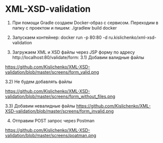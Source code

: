 # XML-XSD-validation

1) При помощи Gradle создаем Docker-образ с сервисом. Переходим в папку с проектом и пишем:
./gradlew build docker

2) Запускаем контейнер:
docker run -p 80:80 -d ru.kislichenko/xml-xsd-validation

3) Загружаем XML и XSD файлы через JSP форму по адресу http://localhost:80/validate/form:
3.1) Добавим валидные файлы

https://github.com/Kislichenko/XML-XSD-validation/blob/master/screens/form_valid.png

3.2) Не будем добавлять файлы

https://github.com/Kislichenko/XML-XSD-validation/blob/master/screens/form_without_files.png

3.3) Добавим невалидные файлы
https://github.com/Kislichenko/XML-XSD-validation/blob/master/screens/form_invalid.png

4) Отправим POST запрос через Postman

https://github.com/Kislichenko/XML-XSD-validation/blob/master/screens/poatman.png

